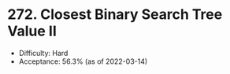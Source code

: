 # 272. Closest Binary Search Tree Value II
- Difficulty: Hard
- Acceptance: 56.3% (as of 2022-03-14)
